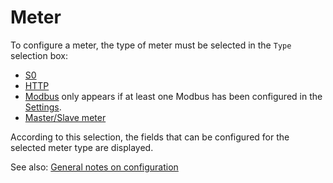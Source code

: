 # Meter
To configure a meter, the type of meter must be selected in the `Type` selection box:
- [S0](S0Meter_EN.md)
- [HTTP](HttpMeter_EN.md)
- [Modbus](ModbusMeter_EN.md) only appears if at least one Modbus has been configured in the [Settings](Settings_EN.md#modbus).
- [Master/Slave meter](MasterSlaveMeter_EN.md)

According to this selection, the fields that can be configured for the selected meter type are displayed.

See also: [General notes on configuration](Configuration_EN.md)